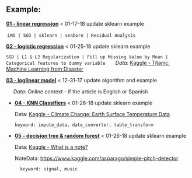 

## Example: 

**[01 - linear regression](http://nbviewer.jupyter.org/github/LennyFan/MachineLearningNoteBook/blob/master/examples/01-LinearRegression-Example.ipynb)** < 01-17-18 update sklearn example
 
  `LMS | SGD | sklearn | seaborn | Residual Analysis`

**[02 - logistic regression](https://nbviewer.jupyter.org/github/LennyFan/MachineLearningNoteBook/blob/master/examples/02-logistic-regression.ipynb)** < 01-25-18 update sklearn example

  `SGD | L1 & L2 Regularization | Fill up Missing Value by Mean | Categorical features to dummy variable`
      
  *Data*: [Kaggle - Titanic: Machine Learning from Disaster](https://www.kaggle.com/c/titanic)

**[03 - loglinear model](https://nbviewer.jupyter.org/github/LennyFan/MachineLearningNoteBook/blob/master/examples/03-loglinear.ipynb)** < 12-31-17 update algorithm and example

     
  *Data*: Online context - if the article is English or Spanish

- **[04 - KNN Classifiers](https://nbviewer.jupyter.org/github/LennyFan/MachineLearningNoteBook/blob/master/examples/04-K-Nearest-Neighbors.ipynb)** < 01-26-18 update sklearn example

    Data: [Kaggle - Climate Change: Earth Surface Temperature Data](https://www.kaggle.com/berkeleyearth/climate-change-earth-surface-temperature-data)
           
      keyword: impute_data, date_converter, table_transform

- **[05 - decision tree & random forest](https://nbviewer.jupyter.org/github/LennyFan/MachineLearningNoteBook/blob/master/examples/05-Decision-Tree-and-Random-Forest.ipynb)** < 01-26-18 update sklearn example

   Data: [Kaggle - What is a note?](https://www.kaggle.com/juliancienfuegos/what-is-a-note)
   
   NoteData: https://www.kaggle.com/asparago/simple-pitch-detector
               
        keyword: signal, music





